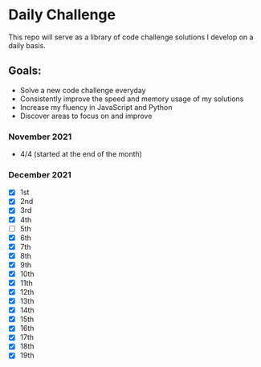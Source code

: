 # Daily Challenge

This repo will serve as a library of code challenge solutions I develop on a daily basis.

## Goals:

- Solve a new code challenge everyday
- Consistently improve the speed and memory usage of my solutions
- Increase my fluency in JavaScript and Python
- Discover areas to focus on and improve

### November 2021

- 4/4 (started at the end of the month)

### December 2021

- [x] 1st
- [x] 2nd
- [x] 3rd
- [x] 4th
- [ ] 5th
- [x] 6th
- [x] 7th
- [x] 8th
- [x] 9th
- [x] 10th
- [x] 11th
- [x] 12th
- [x] 13th
- [x] 14th
- [x] 15th
- [x] 16th
- [x] 17th
- [x] 18th
- [x] 19th
